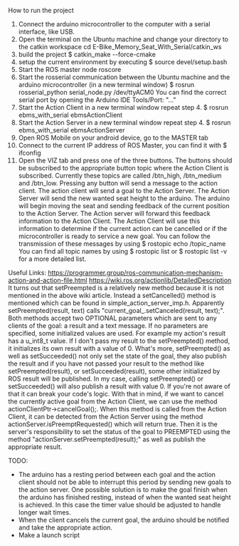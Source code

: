 How to run the project
1. Connect the arduino microcontroller to the computer with a serial interface, like USB.
2. Open the terminal on the Ubuntu machine and change your directory to the catkin workspace
    cd E-Bike_Memory_Seat_With_Serial/catkin_ws
3. build the project
    $ catkin_make --force-cmake
4. setup the current environment by executing
    $ source devel/setup.bash
5. Start the ROS master node
    roscore
6. Start the rosserial communication between the Ubuntu machine and the arduino microcontroller (in a new terminal window)
    $ rosrun rosserial_python serial_node.py /dev/ttyACM0
    You can find the correct serial port by opening the Arduino IDE Tools/Port: "..."
7. Start the Action Client
    in a new terminal window repeat step 4.
    $ rosrun ebms_with_serial ebmsActionClient
8. Start the Action Server
    in a new terminal window repeat step 4.
    $ rosrun ebms_with_serial ebmsActionServer
9. Open ROS Mobile on your android device, go to the MASTER tab
10. Connect to the current IP address of ROS Master, you can find it with
    $ ifconfig
11. Open the VIZ tab and press one of the three buttons.
The buttons should be subscribed to the appropriate button topic where the Action Client is subscribed. Currently these topics are called /btn_high, /btn_medium and /btn_low.
Pressing any button will send a message to the action client. The action client will send a goal to the Action Server. The Action Server will send the new wanted seat height to the arduino. The arduino will begin moving the seat and sending feedback of the current position to the Action Server. The Action server will forward this feedback information to the Action Client. The Action Client will use this information to determine if the current action can be cancelled or if the microcontroller is ready to service a new goal. You can follow the transmission of these messages by using
    $ rostopic echo /topic_name
You can find all topic names by using
    $ rostopic list 
or
    $ rostopic list -v
for a more detailed list.

Useful Links:
https://programmer.group/ros-communication-mechanism-action-and-action-file.html
https://wiki.ros.org/actionlib/DetailedDescription
It turns out that setPreempted is a relatively new method because it is not mentioned in the above wiki article. Instead a setCancelled() method is mentioned which can be found in simple_action_server_imp.h. Apparently setPreempted(result, text) calls "current_goal_.setCanceled(result, text);". Both methods accept two OPTIONAL parameters which are sent to any clients of the goal: a result and a text message. If no parameters are specified, some initialized values are used. For example my action's result has a u_int8_t value. If I don't pass my result to the setPreempted() method, it initializes its own result with a value of 0. What's more, setPreempted() as well as setSucceeded() not only set the state of the goal, they also publish the result and if you have not passed your result to the method like setPreempted(result), or setSucceeded(result), some other initialized by ROS result will be published. In my case, calling setPreempted() or setSucceeded() will also publish a result with value 0.  If you're not aware of that it can break your code's logic.
With that in mind, if we want to cancel the currently active goal from the Action Client, we can use the method actionClientPtr->cancelGoal();. When this method is called from the Action Client, it can be detected from the Action Server using the method actionServer.isPreemptRequested() which will return true. Then it is the server's responsibility to set the status of the goal to PREEMPTED using the method "actionServer.setPreempted(result);" as well as publish the appropriate result. 

TODO:
- The arduino has a resting period between each goal and the action client should not be able to interrupt this period by sending new goals to the action server. One possible solution is to make the goal finish when the arduino has finished resting, instead of when the wanted seat height is achieved. In this case the timer value should be adjusted to handle longer wait times.
- When the client cancels the current goal, the arduino should be notified and take the appropriate action.
- Make a launch script